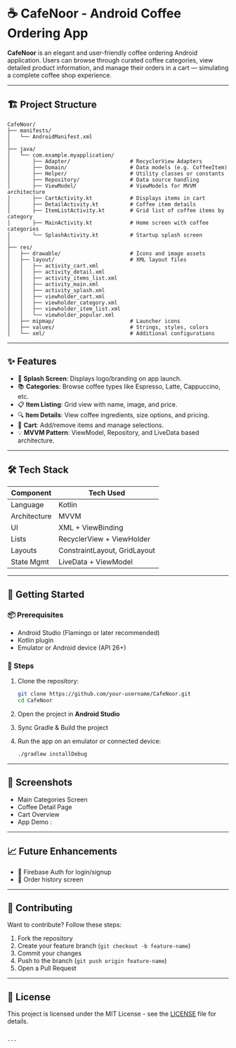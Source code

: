
# ☕ CafeNoor - Android Coffee Ordering App

**CafeNoor** is an elegant and user-friendly coffee ordering Android application. Users can browse through curated coffee categories, view detailed product information, and manage their orders in a cart — simulating a complete coffee shop experience.

---

## 🏗️ Project Structure

```plaintext
CafeNoor/
├── manifests/
│   └── AndroidManifest.xml
│
├── java/
│   └── com.example.myapplication/
│       ├── Adapter/                   # RecyclerView Adapters
│       ├── Domain/                    # Data models (e.g. CoffeeItem)
│       ├── Helper/                    # Utility classes or constants
│       ├── Repository/                # Data source handling
│       ├── ViewModel/                 # ViewModels for MVVM architecture
│       ├── CartActivity.kt            # Displays items in cart
│       ├── DetailActivity.kt          # Coffee item details
│       ├── ItemListActivity.kt        # Grid list of coffee items by category
│       ├── MainActivity.kt            # Home screen with coffee categories
│       └── SplashActivity.kt          # Startup splash screen
│
├── res/
│   ├── drawable/                      # Icons and image assets
│   ├── layout/                        # XML layout files
│   │   ├── activity_cart.xml
│   │   ├── activity_detail.xml
│   │   ├── activity_items_list.xml
│   │   ├── activity_main.xml
│   │   ├── activity_splash.xml
│   │   ├── viewholder_cart.xml
│   │   ├── viewholder_category.xml
│   │   ├── viewholder_item_list.xml
│   │   └── viewholder_popular.xml
│   ├── mipmap/                        # Launcher icons
│   ├── values/                        # Strings, styles, colors
│   └── xml/                           # Additional configurations
````

---

## ✨ Features

* 👋 **Splash Screen**: Displays logo/branding on app launch.
* 📚 **Categories**: Browse coffee types like Espresso, Latte, Cappuccino, etc.
* 📋 **Item Listing**: Grid view with name, image, and price.
* 🔍 **Item Details**: View coffee ingredients, size options, and pricing.
* 🛒 **Cart**: Add/remove items and manage selections.
* 💡 **MVVM Pattern**: ViewModel, Repository, and LiveData based architecture.

---

## 🛠 Tech Stack

| Component    | Tech Used                    |
| ------------ | ---------------------------- |
| Language     | Kotlin                       |
| Architecture | MVVM                         |
| UI           | XML + ViewBinding            |
| Lists        | RecyclerView + ViewHolder    |
| Layouts      | ConstraintLayout, GridLayout |
| State Mgmt   | LiveData + ViewModel         |

---

## 🚀 Getting Started

### 📦 Prerequisites

* Android Studio (Flamingo or later recommended)
* Kotlin plugin
* Emulator or Android device (API 26+)

### 🔧 Steps

1. Clone the repository:

   ```bash
   git clone https://github.com/your-username/CafeNoor.git
   cd CafeNoor
   ```

2. Open the project in **Android Studio**

3. Sync Gradle & Build the project

4. Run the app on an emulator or connected device:

   ```bash
   ./gradlew installDebug
   ```

---

## 📸 Screenshots
>
>

* Main Categories Screen
* Coffee Detail Page
* Cart Overview
* App Demo : 

---

## 📈 Future Enhancements

* 🔐 Firebase Auth for login/signup
* 🧾 Order history screen

---

## 🤝 Contributing

Want to contribute? Follow these steps:

1. Fork the repository
2. Create your feature branch (`git checkout -b feature-name`)
3. Commit your changes
4. Push to the branch (`git push origin feature-name`)
5. Open a Pull Request

---

## 📄 License

This project is licensed under the MIT License - see the [LICENSE](LICENSE) file for details.

```

---

```
